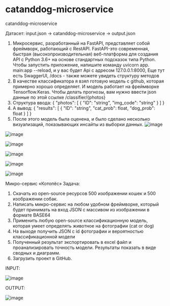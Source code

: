 # catanddog-microservice
 catanddog-microservice
 

Датасет: input.json -> catanddog-microservice -> output.json

1. Микросервис, разработанный на FastAPI, представляет собой фреймворк, работающий с RestAPI. FastAPI-это современная, быстрая (высокопроизводительная) веб-платформа для создания API с Python 3.6+ на основе стандартных подсказок типа Python. Чтобы запустить приложение, напишите команду uvicorn app. main:app --reload, и у вас будет Api с адресом 127.0.0.1:8000, Еще тут есть SwaggerUI, /docs - также можете увидеть структуру методов
2. В качестве классификатора я взял готовую модель с github, которая примерно хорошо определяет. И модель работает на фреймворке Tensorflow.Keras. Чтобы делать прогнозы, вам нужно ввести json данные по этой ссылке /classifier/{photos}
3. Структура ввода:
{
  "photos": [
    {
      "ID": "string",
      "img_code": "string"
    }
  ]
}
4. А вывод:
{
  "results": [
    {
      "ID": "string",
      "cat_prob": float,
      "dog_prob": float
    }
  ]
}
5. После этого модель была оценена, и было сделано несколько визуализаций, показывающих инсайты из выборки данных.
![image](https://user-images.githubusercontent.com/54392243/128825010-27e8d571-dce1-457a-a917-b02b8ec319d7.png)

![image](https://user-images.githubusercontent.com/54392243/128825090-07b6b025-8f83-467b-9e17-978ab841b60d.png)

![image](https://user-images.githubusercontent.com/54392243/128825114-0a02b8f4-f4d9-4937-b139-b075f50e82c0.png)

![image](https://user-images.githubusercontent.com/54392243/128825152-e3560e19-6b84-410f-98d2-c419a827bbe8.png)

![image](https://user-images.githubusercontent.com/54392243/128825188-83af4c5c-17c7-44c9-bbb2-c7a94eb29fa8.png)

![image](https://user-images.githubusercontent.com/54392243/128825217-f8e87788-ed5f-411b-bc43-d0a02a1268d5.png)

 
Микро-сервис «Котопёс»
Задача:
1. Скачать из open-source ресурсов 500 изображении кошек и 500 изображении собак.
2. Написать микро-сервис на любом удобном фреймворке, который будет принимать на вход JSON с массивом из изображении в формате BASE64
3. Применить любую open-source классификационную модель, которая умеет определять животное на фотографии (cat or dog)
4. На выходе получить JSON с id фотографии и вероятностью классификационной модели
5. Полученный результат экспортировать в excel файл и проанализировать точность модели. Результаты показать в виде сводных и диаграмм.
6. Загрузить проект в GitHub.

INPUT:

![image](https://user-images.githubusercontent.com/54392243/128649189-876dc065-104f-465f-bd29-cc6327ab241a.png)

OUTPUT:

![image](https://user-images.githubusercontent.com/54392243/128649195-9d227abc-4c18-40ed-afce-95246984c724.png)


